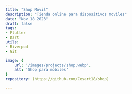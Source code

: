 ```yaml
---
title: "Shop Móvil"
description: "Tienda online para dispositivos moviles"
date: "Nov 18 2023"
draft: false
tags:
- Flutter
- Dart
utils:
- Riverpod
- Git

image: {
    url: '/images/projects/shop.webp',
    alt: 'Shop para mobiles'
}
repository: (https://github.com/Cesart18/shop)

---
```




